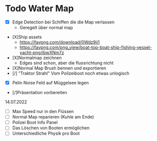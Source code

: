 # Todo Water Map

- [X] Edge Detection bei Schiffen die die Map verlassen
  - Geregelt über normal map
- [X]Ship assets
  - https://favpng.com/download/0Wdz9ii1
  - https://favpng.com/png_view/boat-top-boat-ship-fishing-vessel-yacht-png/ibwXNm7z
- [X]Normalmap zeichnen
  - Edges sind schon, aber die flussrichtung nicht
- [X]Normal Map Brush bennen und exportieren
- [/] "Traktor Strahl" Vom Polizeiboot noch etwas unlogisch
- [X] Pelin Noise Feld auf Müggelsee legen
- [/]Präsentation vorbereiten


14.07.2022
- [ ] Max Speed nur in den Flüssen
- [ ] Normal Map reparieren (Kuhle am Ende)
- [ ] Polizei Boot Info Panel
- [ ] Das Löschen von Booten ermöglichen
- [ ] Unterschiedliche Physik pro Boot